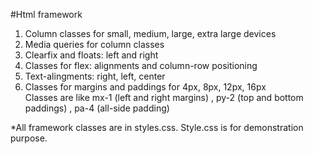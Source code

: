 #Html framework

1. Column classes for small, medium, large, extra large devices 
2. Media queries for column classes
3. Clearfix and floats: left and right
4. Classes for flex: alignments and column-row positioning  
5. Text-alingments: right, left, center
6. Classes for margins and paddings for 4px, 8px, 12px, 16px <br>
   Classes are like mx-1 (left and right margins) , py-2 (top and bottom paddings) , pa-4 (all-side padding)

 *All framework classes are in styles.css. Style.css is for demonstration purpose.                 
                     